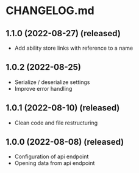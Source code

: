# CHANGELOG.md
## 1.1.0 (2022-08-27) (released)
- Add ability store links with reference to a name

## 1.0.2 (2022-08-25)
- Serialize / deserialize settings
- Improve error handling

## 1.0.1 (2022-08-10) (released)
- Clean code and file restructuring

## 1.0.0 (2022-08-08) (released)
- Configuration of api endpoint
- Opening data from api endpoint